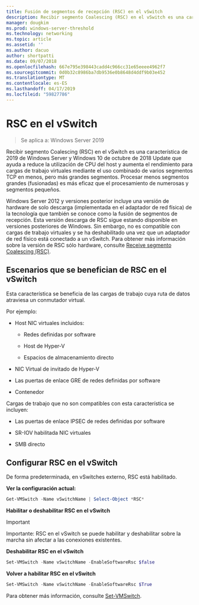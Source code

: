 ```yaml
---
title: Fusión de segmentos de recepción (RSC) en el vSwitch
description: Recibir segmento Coalescing (RSC) en el vSwitch es una característica de 2019 de Windows Server y Windows 10 de octubre de 2018 Update que ayuda a reduce la utilización de CPU del host y aumenta el rendimiento para cargas de trabajo virtuales mediante el uso combinado de varios segmentos TCP en menos, pero más grandes segmentos. Procesar menos segmentos grandes (fusionadas) es más eficaz que el procesamiento de numerosas y segmentos pequeños.
manager: dougkim
ms.prod: windows-server-threshold
ms.technology: networking
ms.topic: article
ms.assetid: ''
ms.author: dacuo
author: shortpatti
ms.date: 09/07/2018
ms.openlocfilehash: 667e795e398443cadd4c966cc31e65eeee4962f7
ms.sourcegitcommit: 0d0b32c8986ba7db9536e0b8648d4ddf9b03e452
ms.translationtype: MT
ms.contentlocale: es-ES
ms.lasthandoff: 04/17/2019
ms.locfileid: "59827786"
---
```

# <a name="rsc-in-the-vswitch"></a>RSC en el vSwitch
>Se aplica a: Windows Server 2019

Recibir segmento Coalescing (RSC) en el vSwitch es una característica de 2019 de Windows Server y Windows 10 de octubre de 2018 Update que ayuda a reduce la utilización de CPU del host y aumenta el rendimiento para cargas de trabajo virtuales mediante el uso combinado de varios segmentos TCP en menos, pero más grandes segmentos. Procesar menos segmentos grandes (fusionadas) es más eficaz que el procesamiento de numerosas y segmentos pequeños.

Windows Server 2012 y versiones posterior incluye una versión de hardware de solo descarga (implementada en el adaptador de red física) de la tecnología que también se conoce como la fusión de segmentos de recepción. Esta versión descarga de RSC sigue estando disponible en versiones posteriores de Windows. Sin embargo, no es compatible con cargas de trabajo virtuales y se ha deshabilitado una vez que un adaptador de red físico está conectado a un vSwitch. Para obtener más información sobre la versión de RSC sólo hardware, consulte [Receive segmento Coalescing (RSC)](https://docs.microsoft.com/previous-versions/windows/it-pro/windows-server-2012-R2-and-2012/hh997024(v=ws.11)).

## <a name="scenarios-that-benefit-from-rsc-in-the-vswitch"></a>Escenarios que se benefician de RSC en el vSwitch

Esta característica se beneficia de las cargas de trabajo cuya ruta de datos atraviesa un conmutador virtual.

Por ejemplo:

-   Host NIC virtuales incluidos:

    -   Redes definidas por software

    -   Host de Hyper-V

    -   Espacios de almacenamiento directo

-   NIC Virtual de invitado de Hyper-V

-   Las puertas de enlace GRE de redes definidas por software

-   Contenedor

Cargas de trabajo que no son compatibles con esta característica se incluyen:

-   Las puertas de enlace IPSEC de redes definidas por software

-   SR-IOV habilitada NIC virtuales

-   SMB directo

## <a name="configure-rsc-in-the-vswitch"></a>Configurar RSC en el vSwitch


De forma predeterminada, en vSwitches externo, RSC está habilitado.

**Ver la configuración actual:**

```PowerShell
Get-VMSwitch -Name vSwitchName | Select-Object *RSC*
```

**Habilitar o deshabilitar RSC en el vSwitch**


>[!IMPORTANT]
>Importante: RSC en el vSwitch se puede habilitar y deshabilitar sobre la marcha sin afectar a las conexiones existentes.


**Deshabilitar RSC en el vSwitch**

```PowerShell
Set-VMSwitch -Name vSwitchName -EnableSoftwareRsc $false
```

**Volver a habilitar RSC en el vSwitch**

```PowerShell
Set-VMSwitch -Name vSwitchName -EnableSoftwareRsc $True
```
Para obtener más información, consulte [Set-VMSwitch](https://docs.microsoft.com/powershell/module/hyper-v/set-vmswitch?view=win10-ps).
